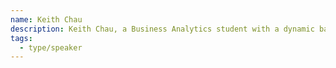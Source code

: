 ```yaml
---
name: Keith Chau
description: Keith Chau, a Business Analytics student with a dynamic background in the startup ecosystem (VC, Accelerator, startups).
tags:
  - type/speaker
---
```

